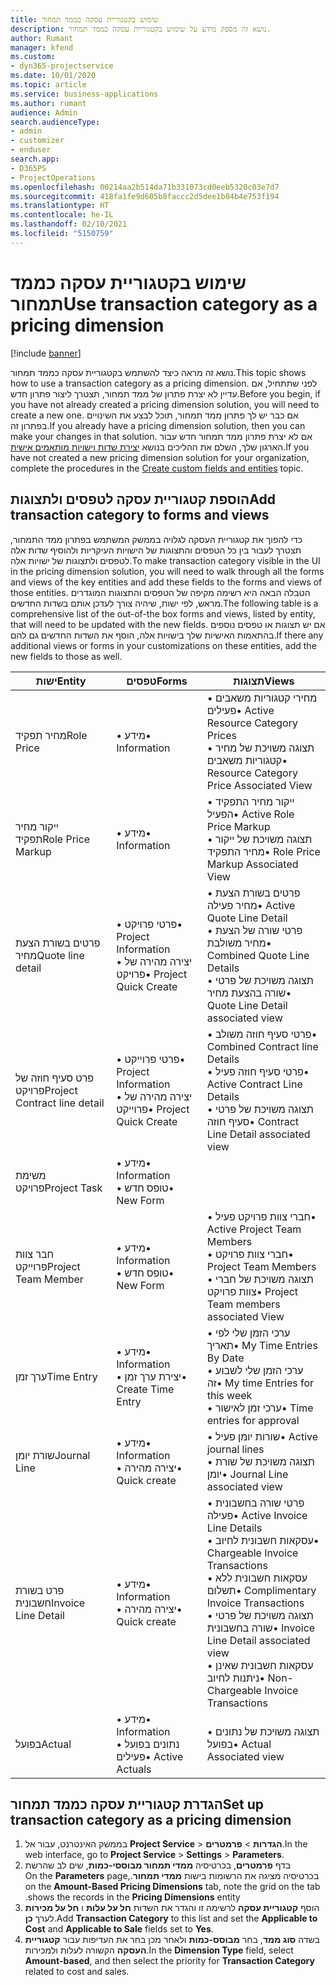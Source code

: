 ```yaml
---
title: שימוש בקטגוריית עסקה כממד תמחור
description: נושא זה מספק מידע על שימוש בקטגוריית עסקה כממד תמחור.
author: Rumant
manager: kfend
ms.custom:
- dyn365-projectservice
ms.date: 10/01/2020
ms.topic: article
ms.service: business-applications
ms.author: rumant
audience: Admin
search.audienceType:
- admin
- customizer
- enduser
search.app:
- D365PS
- ProjectOperations
ms.openlocfilehash: 00214aa2b514da71b331073cd0eeb5320c03e7d7
ms.sourcegitcommit: 418fa1fe9d605b8faccc2d5dee1b04b4e753f194
ms.translationtype: HT
ms.contentlocale: he-IL
ms.lasthandoff: 02/10/2021
ms.locfileid: "5150759"
---
```

# <a name="use-transaction-category-as-a-pricing-dimension"></a><span data-ttu-id="8e2b4-103">שימוש בקטגוריית עסקה כממד תמחור</span><span class="sxs-lookup"><span data-stu-id="8e2b4-103">Use transaction category as a pricing dimension</span></span>

[!include [banner](../includes/psa-now-project-operations.md)]

<span data-ttu-id="8e2b4-104">נושא זה מראה כיצד להשתמש בקטגוריית עסקה כממד תמחור.</span><span class="sxs-lookup"><span data-stu-id="8e2b4-104">This topic shows how to use a transaction category as a pricing dimension.</span></span> <span data-ttu-id="8e2b4-105">לפני שתתחיל, אם עדיין לא יצרת פתרון של ממד תמחור, תצטרך ליצור פתרון חדש.</span><span class="sxs-lookup"><span data-stu-id="8e2b4-105">Before you begin, if you have not already created a pricing dimension solution, you will need to create a new one.</span></span> <span data-ttu-id="8e2b4-106">אם כבר יש לך פתרון ממד תמחור, תוכל לבצע את השינויים בפתרון זה.</span><span class="sxs-lookup"><span data-stu-id="8e2b4-106">If you already have a pricing dimension solution, then you can make your changes in that solution.</span></span> <span data-ttu-id="8e2b4-107">אם לא יצרת פתרון ממד תמחור חדש עבור הארגון שלך, השלם את ההליכים בנושא [יצירת שדות וישויות מותאמים אישית](create-custom-fields-entities.md).</span><span class="sxs-lookup"><span data-stu-id="8e2b4-107">If you have not created a new pricing dimension solution for your organization, complete the procedures in the [Create custom fields and entities](create-custom-fields-entities.md) topic.</span></span>

## <a name="add-transaction-category-to-forms-and-views"></a><span data-ttu-id="8e2b4-108">הוספת קטגוריית עסקה לטפסים ולתצוגות</span><span class="sxs-lookup"><span data-stu-id="8e2b4-108">Add transaction category to forms and views</span></span>
<span data-ttu-id="8e2b4-109">כדי להפוך את קטגוריית העסקה לגלויה בממשק המשתמש בפתרון ממד התמחור, תצטרך לעבור בין כל הטפסים והתצוגות של הישויות העיקריות ולהוסיף שדות אלה לטפסים ולתצוגות של ישויות אלה.</span><span class="sxs-lookup"><span data-stu-id="8e2b4-109">To make transaction category visible in the UI in the pricing dimension solution, you will need to walk through all the forms and views of the key entities and add these fields to the forms and views of those entities.</span></span>
<span data-ttu-id="8e2b4-110">הטבלה הבאה היא רשימה מקיפה של הטפסים והתצוגות המוגדרים מראש, לפי ישות, שיהיה צורך לעדכן אותם בשדות החדשים.</span><span class="sxs-lookup"><span data-stu-id="8e2b4-110">The following table is a comprehensive list of the out-of-the box forms and views, listed by entity, that will need to be updated with the new fields.</span></span> <span data-ttu-id="8e2b4-111">אם יש תצוגות או טפסים נוספים בהתאמות האישיות שלך בישויות אלה, הוסף את השדות החדשים גם להם.</span><span class="sxs-lookup"><span data-stu-id="8e2b4-111">If there any additional views or forms in your customizations on these entities, add the new fields to those as well.</span></span>

|  <span data-ttu-id="8e2b4-112">ישות</span><span class="sxs-lookup"><span data-stu-id="8e2b4-112">Entity</span></span>        | <span data-ttu-id="8e2b4-113">טפסים</span><span class="sxs-lookup"><span data-stu-id="8e2b4-113">Forms</span></span>     |<span data-ttu-id="8e2b4-114">תצוגות</span><span class="sxs-lookup"><span data-stu-id="8e2b4-114">Views</span></span>        |
| ------------------------------|---------------------------------|----------------------------------|
|  <span data-ttu-id="8e2b4-115">מחיר תפקיד</span><span class="sxs-lookup"><span data-stu-id="8e2b4-115">Role Price</span></span>|<span data-ttu-id="8e2b4-116">• מידע</span><span class="sxs-lookup"><span data-stu-id="8e2b4-116">• Information</span></span> |<span data-ttu-id="8e2b4-117">• מחירי קטגוריות משאבים פעילים</span><span class="sxs-lookup"><span data-stu-id="8e2b4-117">• Active Resource Category Prices</span></span><br> <span data-ttu-id="8e2b4-118">• תצוגה משויכת של מחיר קטגוריות משאבים</span><span class="sxs-lookup"><span data-stu-id="8e2b4-118">• Resource Category Price Associated View</span></span>|
|  <span data-ttu-id="8e2b4-119">ייקור מחיר תפקיד</span><span class="sxs-lookup"><span data-stu-id="8e2b4-119">Role Price Markup</span></span>|<span data-ttu-id="8e2b4-120">• מידע</span><span class="sxs-lookup"><span data-stu-id="8e2b4-120">• Information</span></span>|<span data-ttu-id="8e2b4-121">• ייקור מחיר התפקיד הפעיל</span><span class="sxs-lookup"><span data-stu-id="8e2b4-121">• Active Role Price Markup</span></span><br><span data-ttu-id="8e2b4-122">• תצוגה משויכת של ייקור מחיר התפקיד</span><span class="sxs-lookup"><span data-stu-id="8e2b4-122">• Role Price Markup Associated View</span></span>|
|  <span data-ttu-id="8e2b4-123">פרטים בשורת הצעת מחיר</span><span class="sxs-lookup"><span data-stu-id="8e2b4-123">Quote line detail</span></span>|<span data-ttu-id="8e2b4-124">• פרטי פרויקט</span><span class="sxs-lookup"><span data-stu-id="8e2b4-124">• Project Information</span></span><br><span data-ttu-id="8e2b4-125">• יצירה מהירה של פרויקט</span><span class="sxs-lookup"><span data-stu-id="8e2b4-125">• Project Quick Create</span></span>|<span data-ttu-id="8e2b4-126">• פרטים בשורת הצעת מחיר פעילה</span><span class="sxs-lookup"><span data-stu-id="8e2b4-126">• Active Quote Line Detail</span></span><br><span data-ttu-id="8e2b4-127">• פרטי שורה של הצעת מחיר משולבת</span><span class="sxs-lookup"><span data-stu-id="8e2b4-127">• Combined Quote Line Details</span></span><br><span data-ttu-id="8e2b4-128">• תצוגה משויכת של פרטי שורה בהצעת מחיר</span><span class="sxs-lookup"><span data-stu-id="8e2b4-128">• Quote Line Detail associated view</span></span>|
|  <span data-ttu-id="8e2b4-129">פרט סעיף חוזה של פרויקט</span><span class="sxs-lookup"><span data-stu-id="8e2b4-129">Project Contract line detail</span></span>|<span data-ttu-id="8e2b4-130">• פרטי פרוייקט</span><span class="sxs-lookup"><span data-stu-id="8e2b4-130">• Project Information</span></span><br><span data-ttu-id="8e2b4-131">• יצירה מהירה של פרוייקט</span><span class="sxs-lookup"><span data-stu-id="8e2b4-131">• Project Quick Create</span></span>|<span data-ttu-id="8e2b4-132">• פרטי סעיף חוזה משולב</span><span class="sxs-lookup"><span data-stu-id="8e2b4-132">• Combined Contract line Details</span></span><br><span data-ttu-id="8e2b4-133">• פרטי סעיף חוזה פעיל</span><span class="sxs-lookup"><span data-stu-id="8e2b4-133">• Active Contract Line Details</span></span><br><span data-ttu-id="8e2b4-134">• תצוגה משויכת של פרטי סעיף חוזה</span><span class="sxs-lookup"><span data-stu-id="8e2b4-134">• Contract Line Detail associated view</span></span>|
|  <span data-ttu-id="8e2b4-135">משימת פרויקט</span><span class="sxs-lookup"><span data-stu-id="8e2b4-135">Project Task</span></span>|<span data-ttu-id="8e2b4-136">• מידע</span><span class="sxs-lookup"><span data-stu-id="8e2b4-136">• Information</span></span><br><span data-ttu-id="8e2b4-137">• טופס חדש</span><span class="sxs-lookup"><span data-stu-id="8e2b4-137">• New Form</span></span>||
|  <span data-ttu-id="8e2b4-138">חבר צוות פרוייקט</span><span class="sxs-lookup"><span data-stu-id="8e2b4-138">Project Team Member</span></span>|<span data-ttu-id="8e2b4-139">• מידע</span><span class="sxs-lookup"><span data-stu-id="8e2b4-139">• Information</span></span><br><span data-ttu-id="8e2b4-140">• טופס חדש</span><span class="sxs-lookup"><span data-stu-id="8e2b4-140">• New Form</span></span>|<span data-ttu-id="8e2b4-141">• חברי צוות פרויקט פעיל</span><span class="sxs-lookup"><span data-stu-id="8e2b4-141">• Active Project Team Members</span></span><br><span data-ttu-id="8e2b4-142">• חברי צוות פרויקט</span><span class="sxs-lookup"><span data-stu-id="8e2b4-142">• Project Team Members</span></span><br><span data-ttu-id="8e2b4-143">• תצוגה משויכת של חברי צוות פרויקט</span><span class="sxs-lookup"><span data-stu-id="8e2b4-143">• Project Team members associated View</span></span>|
|  <span data-ttu-id="8e2b4-144">ערך זמן</span><span class="sxs-lookup"><span data-stu-id="8e2b4-144">Time Entry</span></span>|<span data-ttu-id="8e2b4-145">• מידע</span><span class="sxs-lookup"><span data-stu-id="8e2b4-145">• Information</span></span><br><span data-ttu-id="8e2b4-146">• יצירת ערך זמן</span><span class="sxs-lookup"><span data-stu-id="8e2b4-146">• Create Time Entry</span></span>|<span data-ttu-id="8e2b4-147">• ערכי הזמן שלי לפי תאריך</span><span class="sxs-lookup"><span data-stu-id="8e2b4-147">• My Time Entries By Date</span></span><br><span data-ttu-id="8e2b4-148">• ערכי הזמן שלי לשבוע זה</span><span class="sxs-lookup"><span data-stu-id="8e2b4-148">• My time Entries for this week</span></span><br><span data-ttu-id="8e2b4-149">• ערכי זמן לאישור</span><span class="sxs-lookup"><span data-stu-id="8e2b4-149">• Time entries for approval</span></span>|
|  <span data-ttu-id="8e2b4-150">שורת יומן</span><span class="sxs-lookup"><span data-stu-id="8e2b4-150">Journal Line</span></span>|<span data-ttu-id="8e2b4-151">• מידע</span><span class="sxs-lookup"><span data-stu-id="8e2b4-151">• Information</span></span><br><span data-ttu-id="8e2b4-152">• יצירה מהירה</span><span class="sxs-lookup"><span data-stu-id="8e2b4-152">• Quick create</span></span>|<span data-ttu-id="8e2b4-153">• שורות יומן פעיל</span><span class="sxs-lookup"><span data-stu-id="8e2b4-153">• Active journal lines</span></span><br><span data-ttu-id="8e2b4-154">• תצוגה משויכת של שורת יומן</span><span class="sxs-lookup"><span data-stu-id="8e2b4-154">• Journal Line associated view</span></span>|
|  <span data-ttu-id="8e2b4-155">פרט בשורת חשבונית</span><span class="sxs-lookup"><span data-stu-id="8e2b4-155">Invoice Line Detail</span></span>|<span data-ttu-id="8e2b4-156">• מידע</span><span class="sxs-lookup"><span data-stu-id="8e2b4-156">• Information</span></span><br><span data-ttu-id="8e2b4-157">• יצירה מהירה</span><span class="sxs-lookup"><span data-stu-id="8e2b4-157">• Quick create</span></span>|<span data-ttu-id="8e2b4-158">• פרטי שורה בחשבונית פעילה</span><span class="sxs-lookup"><span data-stu-id="8e2b4-158">• Active Invoice Line Details</span></span><br><span data-ttu-id="8e2b4-159">• עסקאות חשבונית לחיוב</span><span class="sxs-lookup"><span data-stu-id="8e2b4-159">• Chargeable Invoice Transactions</span></span><br><span data-ttu-id="8e2b4-160">• עסקאות חשבונית ללא תשלום</span><span class="sxs-lookup"><span data-stu-id="8e2b4-160">• Complimentary Invoice Transactions</span></span><br><span data-ttu-id="8e2b4-161">• תצוגה משויכת של פרטי שורה בחשבונית</span><span class="sxs-lookup"><span data-stu-id="8e2b4-161">• Invoice Line Detail associated view</span></span><br><span data-ttu-id="8e2b4-162">• עסקאות חשבונית שאינן ניתנות לחיוב</span><span class="sxs-lookup"><span data-stu-id="8e2b4-162">• Non-Chargeable Invoice Transactions</span></span>|
|  <span data-ttu-id="8e2b4-163">בפועל</span><span class="sxs-lookup"><span data-stu-id="8e2b4-163">Actual</span></span>|<span data-ttu-id="8e2b4-164">• מידע</span><span class="sxs-lookup"><span data-stu-id="8e2b4-164">• Information</span></span><br><span data-ttu-id="8e2b4-165">• נתונים בפועל פעילים</span><span class="sxs-lookup"><span data-stu-id="8e2b4-165">• Active Actuals</span></span>|<span data-ttu-id="8e2b4-166">• תצוגה משויכת של נתונים בפועל</span><span class="sxs-lookup"><span data-stu-id="8e2b4-166">• Actual Associated view</span></span>|

## <a name="set-up-transaction-category-as-a-pricing-dimension"></a><span data-ttu-id="8e2b4-167">הגדרת קטגוריית עסקה כממד תמחור</span><span class="sxs-lookup"><span data-stu-id="8e2b4-167">Set up transaction category as a pricing dimension</span></span>

1. <span data-ttu-id="8e2b4-168">בממשק האינטרנט, עבור אל **Project Service** > **הגדרות** > **פרמטרים**.</span><span class="sxs-lookup"><span data-stu-id="8e2b4-168">In the web interface, go to **Project Service** > **Settings** > **Parameters**.</span></span> 
2. <span data-ttu-id="8e2b4-169">בדף **פרמטרים**, בכרטיסיה ‏‫**ממדי תמחור מבוססי-כמות**, שים לב שהרשת בכרטיסיה מציגה את הרשומות בישות **ממדי תמחור**.</span><span class="sxs-lookup"><span data-stu-id="8e2b4-169">On the **Parameters** page, on the **Amount-Based Pricing Dimensions** tab, note the grid on the tab shows the records in the **Pricing Dimensions** entity.</span></span>
3. <span data-ttu-id="8e2b4-170">הוסף **קטגוריית עסקה** לרשימה זו והגדר את השדות **חל על עלות** ו **חל על מכירות** לערך **כן**.</span><span class="sxs-lookup"><span data-stu-id="8e2b4-170">Add **Transaction Category** to this list and set the **Applicable to Cost** and **Applicable to Sale** fields set to **Yes**.</span></span>
4. <span data-ttu-id="8e2b4-171">בשדה **סוג ממד**, בחר **מבוסס-כמות** ולאחר מכן בחר את העדיפות עבור **קטגוריית העסקה** הקשורה לעלות ולמכירות.</span><span class="sxs-lookup"><span data-stu-id="8e2b4-171">In the **Dimension Type** field, select **Amount-based**, and then select the priority for **Transaction Category** related to cost and sales.</span></span>
